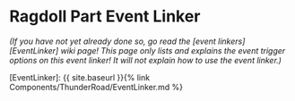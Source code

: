 # Ragdoll Part Event Linker
*(If you have not yet already done so, go read the [event linkers][EventLinker] wiki page! This page only lists and explains the event trigger options on this event linker! It will not explain how to use the event linker.)*



[EventLinker]:  {{ site.baseurl }}{% link Components/ThunderRoad/EventLinker.md %}